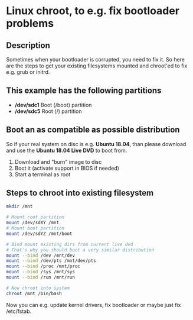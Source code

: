 # Linux chroot, to e.g. fix bootloader problems

## Description

Sometimes when your bootloader is corrupted, you need to fix it. So here are the steps to get your existing filesystems mounted and chroot'ed to fix e.g. grub or initrd.

## This example has the following partitions

- **/dev/sdc1** Boot (/boot) partition
- **/dev/sdc5** Root (/) partition

## Boot an as compatible as possible distribution

So if your real system on disc is e.g. **Ubuntu 18.04**, than please download and use the **Ubuntu 18.04 Live DVD** to boot from.

1) Download and "burn" image to disc
2) Boot it (activate support in BIOS if needed)
3) Start a terminal as root

## Steps to chroot into existing filesystem

```bash
mkdir /mnt

# Mount root partition
mount /dev/sdXY /mnt
# Mount boot partition
mount /dev/sdYZ /mnt/boot

# Bind mount existing dirs from current live dvd
# That's why you should boot a very similar distribution
mount --bind /dev /mnt/dev
mount --bind /dev/pts /mnt/dev/pts
mount --bind /proc /mnt/proc
mount --bind /sys /mnt/sys
mount --bind /run /mnt/run

# Now chroot into system
chroot /mnt /bin/bash
```

Now you can e.g. update kernel drivers, fix bootloader or maybe just fix /etc/fstab.
